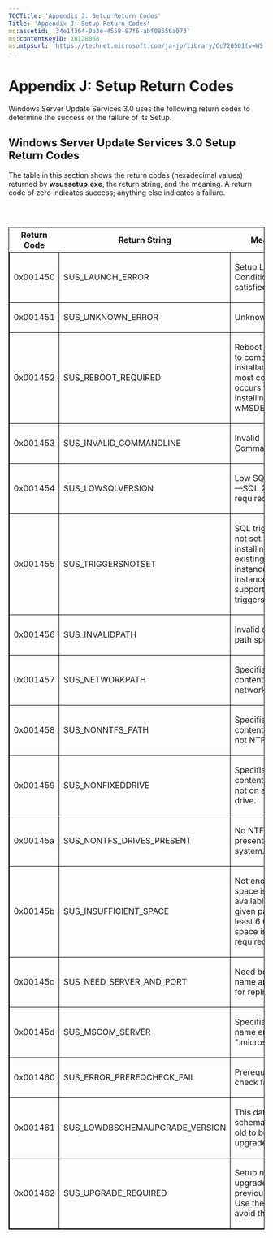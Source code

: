 ```yaml
---
TOCTitle: 'Appendix J: Setup Return Codes'
Title: 'Appendix J: Setup Return Codes'
ms:assetid: '34e14364-0b3e-4558-87f6-abf08656a073'
ms:contentKeyID: 18128068
ms:mtpsurl: 'https://technet.microsoft.com/ja-jp/library/Cc720501(v=WS.10)'
---
```


Appendix J: Setup Return Codes
==============================

Windows Server Update Services 3.0 uses the following return codes to determine the success or the failure of its Setup.

Windows Server Update Services 3.0 Setup Return Codes
-----------------------------------------------------

The table in this section shows the return codes (hexadecimal values) returned by **wsussetup.exe**, the return string, and the meaning. A return code of zero indicates success; anything else indicates a failure.

###  

<p> </p>
<table style="border:1px solid black;">
<colgroup>
<col width="33%" />
<col width="33%" />
<col width="33%" />
</colgroup>
<thead>
<tr class="header">
<th>Return Code</th>
<th>Return String</th>
<th>Meaning</th>
</tr>
</thead>
<tbody>
<tr class="odd">
<td style="border:1px solid black;"><p>0x001450</p></td>
<td style="border:1px solid black;"><p>SUS_LAUNCH_ERROR</p></td>
<td style="border:1px solid black;"><p>Setup Launch Conditions not satisfied.</p></td>
</tr>
<tr class="even">
<td style="border:1px solid black;"><p>0x001451</p></td>
<td style="border:1px solid black;"><p>SUS_UNKNOWN_ERROR</p></td>
<td style="border:1px solid black;"><p>Unknown error.</p></td>
</tr>
<tr class="odd">
<td style="border:1px solid black;"><p>0x001452</p></td>
<td style="border:1px solid black;"><p>SUS_REBOOT_REQUIRED</p></td>
<td style="border:1px solid black;"><p>Reboot required to complete the installation. This most commonly occurs when installing wMSDE.</p></td>
</tr>
<tr class="even">
<td style="border:1px solid black;"><p>0x001453</p></td>
<td style="border:1px solid black;"><p>SUS_INVALID_COMMANDLINE</p></td>
<td style="border:1px solid black;"><p>Invalid CommandLine</p></td>
</tr>
<tr class="odd">
<td style="border:1px solid black;"><p>0x001454</p></td>
<td style="border:1px solid black;"><p>SUS_LOWSQLVERSION</p></td>
<td style="border:1px solid black;"><p>Low SQL version—SQL 2005 is required.</p></td>
</tr>
<tr class="even">
<td style="border:1px solid black;"><p>0x001455</p></td>
<td style="border:1px solid black;"><p>SUS_TRIGGERSNOTSET</p></td>
<td style="border:1px solid black;"><p>SQL triggers are not set. When installing on an existing SQL instance, that instance must support nested triggers.</p></td>
</tr>
<tr class="odd">
<td style="border:1px solid black;"><p>0x001456</p></td>
<td style="border:1px solid black;"><p>SUS_INVALIDPATH</p></td>
<td style="border:1px solid black;"><p>Invalid content path specified.</p></td>
</tr>
<tr class="even">
<td style="border:1px solid black;"><p>0x001457</p></td>
<td style="border:1px solid black;"><p>SUS_NETWORKPATH</p></td>
<td style="border:1px solid black;"><p>Specified content path is a network path.</p></td>
</tr>
<tr class="odd">
<td style="border:1px solid black;"><p>0x001458</p></td>
<td style="border:1px solid black;"><p>SUS_NONNTFS_PATH</p></td>
<td style="border:1px solid black;"><p>Specified content path is not NTFS.</p></td>
</tr>
<tr class="even">
<td style="border:1px solid black;"><p>0x001459</p></td>
<td style="border:1px solid black;"><p>SUS_NONFIXEDDRIVE</p></td>
<td style="border:1px solid black;"><p>Specified content path is not on a fixed drive.</p></td>
</tr>
<tr class="odd">
<td style="border:1px solid black;"><p>0x00145a</p></td>
<td style="border:1px solid black;"><p>SUS_NONTFS_DRIVES_PRESENT</p></td>
<td style="border:1px solid black;"><p>No NTFS drives present on the system.</p></td>
</tr>
<tr class="even">
<td style="border:1px solid black;"><p>0x00145b</p></td>
<td style="border:1px solid black;"><p>SUS_INSUFFICIENT_SPACE</p></td>
<td style="border:1px solid black;"><p>Not enough space is available at the given path. At least 6 GB of space is required.</p></td>
</tr>
<tr class="odd">
<td style="border:1px solid black;"><p>0x00145c</p></td>
<td style="border:1px solid black;"><p>SUS_NEED_SERVER_AND_PORT</p></td>
<td style="border:1px solid black;"><p>Need both server name and port for replica mode.</p></td>
</tr>
<tr class="even">
<td style="border:1px solid black;"><p>0x00145d</p></td>
<td style="border:1px solid black;"><p>SUS_MSCOM_SERVER</p></td>
<td style="border:1px solid black;"><p>Specified server name ends in &quot;.microsoft.com&quot;.</p></td>
</tr>
<tr class="odd">
<td style="border:1px solid black;"><p>0x001460</p></td>
<td style="border:1px solid black;"><p>SUS_ERROR_PREREQCHECK_FAIL</p></td>
<td style="border:1px solid black;"><p>Prerequisite check failed.</p></td>
</tr>
<tr class="even">
<td style="border:1px solid black;"><p>0x001461</p></td>
<td style="border:1px solid black;"><p>SUS_LOWDBSCHEMAUPGRADE_VERSION</p></td>
<td style="border:1px solid black;"><p>This database schema is too old to be upgraded.</p></td>
</tr>
<tr class="odd">
<td style="border:1px solid black;"><p>0x001462</p></td>
<td style="border:1px solid black;"><p>SUS_UPGRADE_REQUIRED</p></td>
<td style="border:1px solid black;"><p>Setup needs to upgrade from a previous version. Use the /G to avoid this error.</p></td>
</tr>
</tbody>
</table>
